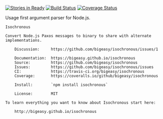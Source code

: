 [![Stories in Ready](https://badge.waffle.io/bigeasy/arguable.png?label=ready&title=Ready)](https://waffle.io/bigeasy/arguable) [![Build Status](https://travis-ci.org/bigeasy/arguable.svg?branch=master)](https://travis-ci.org/bigeasy/arguable) [![Coverage Status](https://coveralls.io/repos/bigeasy/arguable/badge.svg?branch=master&service=github)](https://coveralls.io/github/bigeasy/arguable?branch=master)

Usage first argument parser for Node.js.

```
Isochronous

Convert Node.js Paxos messages to binary to share with alternate implementations.

    Discussion:     https://github.com/bigeasy/isochronous/issues/1

    Documentation:  https://bigeasy.github.io/isochronous
    Source:         https://github.com/bigeasy/isochronous
    Issues:         https://github.com/bigeasy/isochronous/issues
    CI:             https://travis-ci.org/bigeasy/isochronous
    Coverage:       https://coveralls.io/github/bigeasy/isochronous

    Install:        `npm install isochronous`

    License:        MIT

To learn everything you want to know about Isochronous start here:

    http://bigeasy.github.io/isochronous
```
